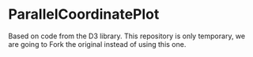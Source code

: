 # ParallelCoordinatePlot

Based on code from the D3 library. This repository is only temporary, we are going to Fork the original instead of using this one.

